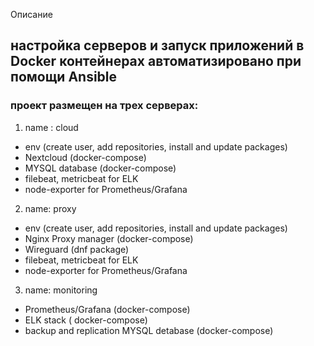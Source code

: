  Описание 
## настройка серверов и запуск  приложений в Docker контейнерах автоматизировано при помощи Ansible
### проект размещен на трех серверах:
1. name : cloud  
- env (create user, add repositories, install and update packages)
- Nextcloud (docker-compose)
- MYSQL database (docker-compose) 
- filebeat, metricbeat for ELK
- node-exporter for Prometheus/Grafana

2. name: proxy
- env (create user, add repositories, install and update packages)
- Nginx Proxy manager (docker-compose)
- Wireguard (dnf package)
- filebeat, metricbeat for ELK
- node-exporter for Prometheus/Grafana

3. name: monitoring
- Prometheus/Grafana (docker-compose)
- ELK stack ( docker-compose)
- backup and replication MYSQL detabase (docker-compose)
